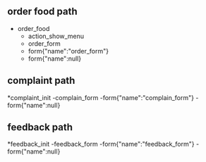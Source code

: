 <!-- ## greet

* greet
	- utter_greet

<!-- ## path 1
* order_food
	- info_form
	- form{"name": "info_form"}
	- form{"name":null}
	- order_form
	- form{"name":"order_form"}
	- form{"name":null}
* goodbye
	- utter_goodbye -->

## order food path
* order_food
    - action_show_menu
	- order_form
	- form{"name":"order_form"}
	- form{"name":null}


<!--


<!-- ## complain path
*complain_init
    -utter_confirm_complain 
*affirm
    -complain_form
    -form{"name":"complain_form"}
    -form{"name":"null"}
    <!-- -utter_complain_values
*affirm  
    -utter_goodbye --> 
## complaint path
*complaint_init
	-complain_form
	-form{"name":"complain_form"}
	-form{"name":null}

## feedback path
*feedback_init
	-feedback_form
	-form{"name":"feedback_form"}
	-form{"name":null}






<!--


## say goodbye
* goodbye
  - utter_goodbye

## bot challenge
* bot_challenge
  - utter_iamabot
-->